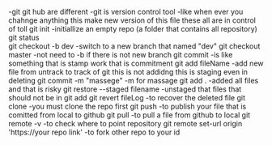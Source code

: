 -git git hub are different 
-git is version control tool
-like when ever you chahnge anything this make new version of this file these all are in control of toll
git init       -initiallize an empty repo (a folder that contains all repository)
git status      
git checkout -b dev     -switch to a new branch that named "dev"
git checkout master      -not need to -b if there is not new branch
git commit              -is like something that is stamp work that is commitment
git add fileName    -add new file from untrack to track of git this is not addidng this is staging even in deleting
git commit -m "massege"     -m for massage
git add .          -added all files and that is risky
git restore --staged filename       -unstaged that files that should not be in git add
git revert fileLog      -to recover the deleted file
git clone               -you must clone the repo first
git push        -to publish your file that is comitted from local to github
git pull        -to pull a file from github to local
git remote -v       -to check where to point repository
git remote set-url origin 'https://your repo link'       -to fork other repo to your id